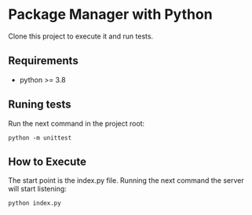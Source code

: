 # Package Manager with Python

Clone this project to execute it and run tests.

## Requirements

- python >= 3.8

## Runing tests

Run the next command in the project root:

`python -m unittest`

## How to Execute

The start point is the index.py file. Running the next command the server will start listening:

`python index.py`

